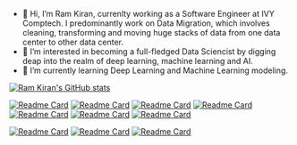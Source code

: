 - 👋 Hi, I’m Ram Kiran, currenlty working as a Software Engineer at IVY Comptech. I predominantly work on Data Migration, which involves cleaning, transforming and moving huge stacks of data from one data center to other data center. 
- 👀 I’m interested in becoming a full-fledged Data Sciencist by digging deap into the realm of deep learning, machine learning and AI.
- 🌱 I’m currently learning Deep Learning and Machine Learning modeling.


<!---
ramkiran55/ramkiran55 is a ✨ special ✨ repository because its `README.md` (this file) appears on your GitHub profile.
You can click the Preview link to take a look at your changes.
--->

[![Ram Kiran's GitHub stats](https://github-readme-stats.vercel.app/api?username=ramkiran55&hide=issues,contribs&count_private=true&theme=tokyonight&show_icons=true)](https://github.com/anuraghazra/github-readme-stats)

[![Readme Card](https://github-readme-stats.vercel.app/api/pin/?username=ramkiran55&repo=Applied-Data-Science-Capstone-Project)](https://github.com/anuraghazra/github-readme-stats)
[![Readme Card](https://github-readme-stats.vercel.app/api/pin/?username=ramkiran55&repo=ramkiran55.github.io)](https://github.com/anuraghazra/github-readme-stats)
[![Readme Card](https://github-readme-stats.vercel.app/api/pin/?username=ramkiran55&repo=Ventilator-Pressure-Prediction)](https://github.com/anuraghazra/github-readme-stats)
[![Readme Card](https://github-readme-stats.vercel.app/api/pin/?username=ramkiran55&repo=Digit-Recognizer-Project-Kaggle-Competition)](https://github.com/anuraghazra/github-readme-stats)
[![Readme Card](https://github-readme-stats.vercel.app/api/pin/?username=ramkiran55&repo=Deep-And-Machine-Learning-Experiments)](https://github.com/anuraghazra/github-readme-stats)
[![Readme Card](https://github-readme-stats.vercel.app/api/pin/?username=ramkiran55&repo=Age-Gender-Detection-Model)](https://github.com/anuraghazra/github-readme-stats)
[![Readme Card](https://github-readme-stats.vercel.app/api/pin/?username=ramkiran55&repo=Face-Mask-Detection)](https://github.com/anuraghazra/github-readme-stats)

[![Readme Card](https://github-readme-stats.vercel.app/api/pin/?username=ramkiran55&repo=Final-Project-Analyzing-Stock-Performance-and-Building-a-Dashboard)](https://github.com/anuraghazra/github-readme-stats)
[![Readme Card](https://github-readme-stats.vercel.app/api/pin/?username=ramkiran55&repo=Ecommerce-ApplicationUsing-JSPs-and-Servlets)](https://github.com/anuraghazra/github-readme-stats)
[![Readme Card](https://github-readme-stats.vercel.app/api/pin/?username=ramkiran55&repo=Uber_data_analysis)](https://github.com/anuraghazra/github-readme-stats)
